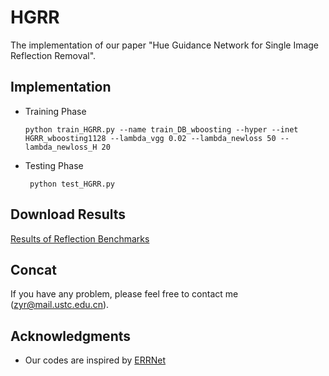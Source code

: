 # HGRR
The implementation of our paper "Hue Guidance Network for Single Image Reflection Removal".

## Implementation
* Training Phase

   ```python train_HGRR.py --name train_DB_wboosting --hyper --inet HGRR_wboosting1128 --lambda_vgg 0.02 --lambda_newloss 50 --lambda_newloss_H 20```

* Testing Phase

   ``` python test_HGRR.py``` 


## Download Results
[Results of Reflection Benchmarks](https://drive.google.com/drive/folders/1JPeI9K-KxUbLk9WNlPIJsdWgrMmW2kPl?usp=sharing)

## Concat
If you have any problem, please feel free to contact me (zyr@mail.ustc.edu.cn).

## Acknowledgments
* Our codes are inspired by [ERRNet](https://github.com/Vandermode/ERRNet)
